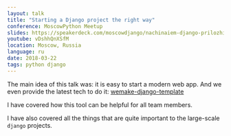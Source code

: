 ```yaml
---
layout: talk
title: "Starting a Django project the right way"
conference: MoscowPython Meetup
slides: https://speakerdeck.com/moscowdjango/nachinaiem-django-prilozhieniie-pravil-no
youtube: vDshhQnXSfM
location: Moscow, Russia
language: ru
date: 2018-03-22
tags: python django
---
```


The main idea of this talk was: it is easy to start a modern web app.
And we even provide the latest tech to do it: [wemake-django-template](https://github.com/wemake-services/wemake-django-template)

I have covered how this tool can be helpful for all team members.

I have also covered all the things that are quite important
to the large-scale `django` projects.
